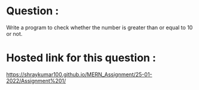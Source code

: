 # Question :
Write a program to check whether the number is greater than or equal to 10 or not.
# Hosted link for this question :
https://shraykumar100.github.io/MERN_Assignment/25-01-2022/Assignment%201/